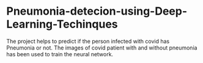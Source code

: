 # Pneumonia-detecion-using-Deep-Learning-Techinques
The project helps to predict if the person infected with covid has Pneumonia or not. The images of covid patient with and without pneumonia has been used to train the neural network. 
